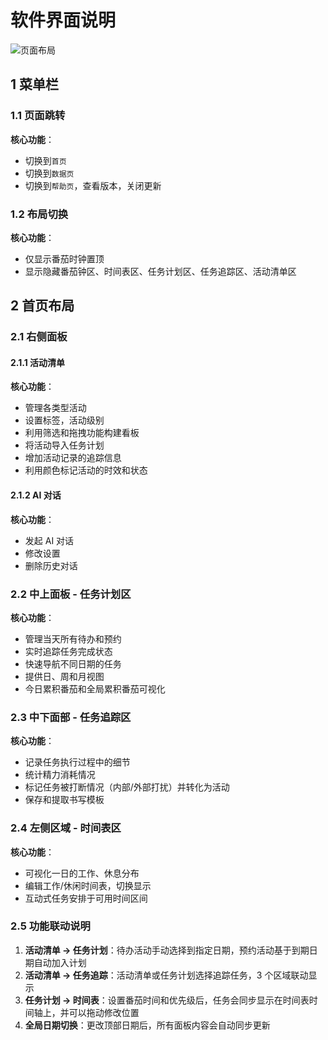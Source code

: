 # 软件界面说明

![页面布局](/public/pomotention-layout.png)

## 1 菜单栏

### 1.1 页面跳转

**核心功能**：

- 切换到`首页`
- 切换到`数据页`
- 切换到`帮助页`，查看版本，关闭更新

### 1.2 布局切换

**核心功能**：

- 仅显示番茄时钟置顶
- 显示隐藏番茄钟区、时间表区、任务计划区、任务追踪区、活动清单区

## 2 首页布局

### 2.1 右侧面板

#### 2.1.1 活动清单

**核心功能**：

- 管理各类型活动
- 设置标签，活动级别
- 利用筛选和拖拽功能构建看板
- 将活动导入任务计划
- 增加活动记录的追踪信息
- 利用颜色标记活动的时效和状态

#### 2.1.2 AI 对话

**核心功能**：

- 发起 AI 对话
- 修改设置
- 删除历史对话

### 2.2 中上面板 - 任务计划区

**核心功能**：

- 管理当天所有待办和预约
- 实时追踪任务完成状态
- 快速导航不同日期的任务
- 提供日、周和月视图
- 今日累积番茄和全局累积番茄可视化

### 2.3 中下面部 - 任务追踪区

**核心功能**：

- 记录任务执行过程中的细节
- 统计精力消耗情况
- 标记任务被打断情况（内部/外部打扰）并转化为活动
- 保存和提取书写模板

### 2.4 左侧区域 - 时间表区

**核心功能**：

- 可视化一日的工作、休息分布
- 编辑工作/休闲时间表，切换显示
- 互动式任务安排于可用时间区间

### 2.5 功能联动说明

1. **活动清单 → 任务计划**：待办活动手动选择到指定日期，预约活动基于到期日期自动加入计划
2. **活动清单 → 任务追踪**：活动清单或任务计划选择追踪任务，3 个区域联动显示
3. **任务计划 → 时间表**：设置番茄时间和优先级后，任务会同步显示在时间表时间轴上，并可以拖动修改位置
4. **全局日期切换**：更改顶部日期后，所有面板内容会自动同步更新
